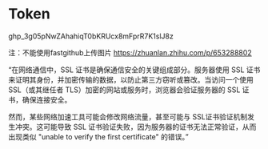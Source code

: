 # Token
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

注：不能使用fastgithub上传图片
https://zhuanlan.zhihu.com/p/653288802

“在网络通信中，SSL 证书是确保通信安全的关键组成部分。服务器使用 SSL 证书来证明其身份，并加密传输的数据，以防止第三方窃听或篡改。当访问一个使用 SSL（或其继任者 TLS）加密的网站或服务时，浏览器会验证服务器的 SSL 证书，确保连接安全。

然而，某些网络加速工具可能会修改网络流量，甚至可能与 SSL证书验证机制发生冲突。这可能导致 SSL 证书验证失败，因为服务器的证书无法正常验证，从而出现类似 "unable to verify the first certificate" 的错误。”
